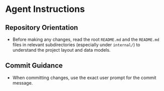 # Agent Instructions

## Repository Orientation
- Before making any changes, read the root `README.md` and the `README.md` files in relevant subdirectories (especially under `internal/`) to understand the project layout and data models.

## Commit Guidance
- When committing changes, use the exact user prompt for the commit message.
